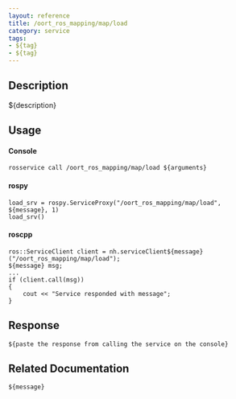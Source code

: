 ```yaml
---
layout: reference
title: /oort_ros_mapping/map/load
category: service
tags: 
- ${tag} 
- ${tag}
---
```


## Description
${description}

## Usage
#### Console
```
rosservice call /oort_ros_mapping/map/load ${arguments}
```

#### rospy
```
load_srv = rospy.ServiceProxy("/oort_ros_mapping/map/load", ${message}, 1)
load_srv()
```

#### roscpp
```
ros::ServiceClient client = nh.serviceClient${message}("/oort_ros_mapping/map/load");
${message} msg;
...
if (client.call(msg))
{
    cout << "Service responded with message";
}
```

## Response
```
${paste the response from calling the service on the console}
```

## Related Documentation
``${message}``  